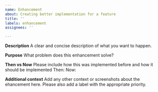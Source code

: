 ```yaml
---
name: Enhancement
about: Creating better implementation for a feature
title: ''
labels: enhancement
assignees: ''

---
```


**Description**
A clear and concise description of what you want to happen.

**Purpose**
What problem does this enhancement solve?

**Then vs Now**
Please include how this was implemented before and how it should be implemented
Then:
Now:

**Additional context**
Add any other context or screenshots about the ehancement here. Please also add a label with the appropriate priority.